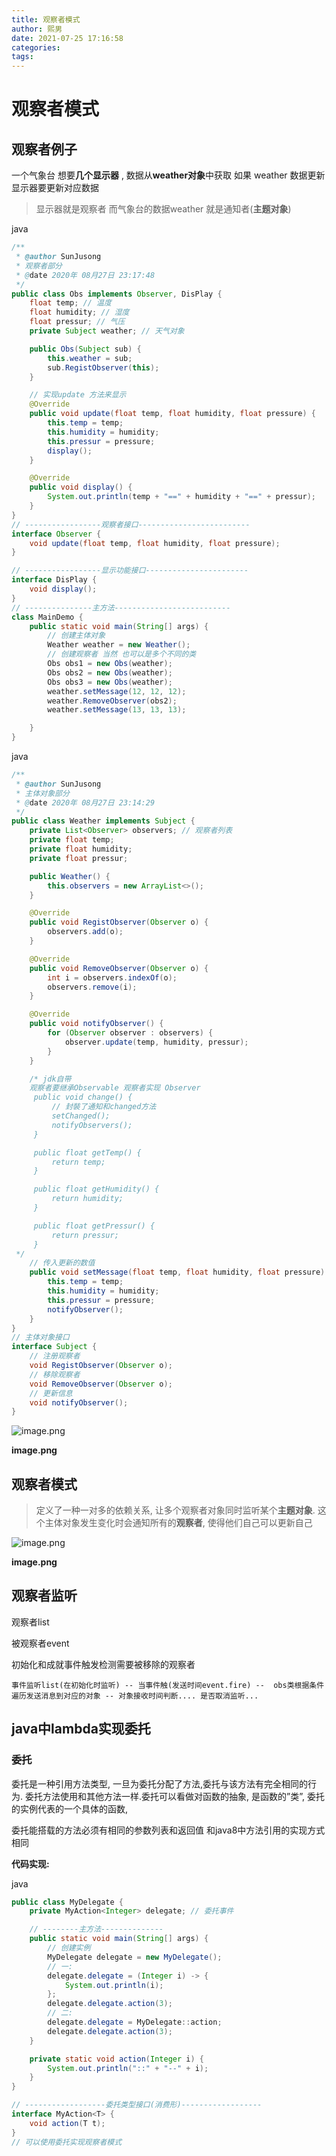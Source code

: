 ```yaml
---
title: 观察者模式
author: 熙男
date: 2021-07-25 17:16:58
categories:
tags:
---
```


# 观察者模式

## 观察者例子

一个气象台 想要**几个显示器** , 数据从**weather对象**中获取 如果 weather 数据更新 显示器要更新对应数据

> 显示器就是观察者 而气象台的数据weather 就是通知者(**主题对象**)





java

```java
/**
 * @author SunJusong
 * 观察者部分
 * @date 2020年 08月27日 23:17:48
 */
public class Obs implements Observer, DisPlay {
    float temp; // 温度
    float humidity; // 湿度
    float pressur; // 气压
    private Subject weather; // 天气对象

    public Obs(Subject sub) {
        this.weather = sub;
        sub.RegistObserver(this);
    }

    // 实现update 方法来显示
    @Override
    public void update(float temp, float humidity, float pressure) {
        this.temp = temp;
        this.humidity = humidity;
        this.pressur = pressure;
        display();
    }

    @Override
    public void display() {
        System.out.println(temp + "==" + humidity + "==" + pressur);
    }
}
// -----------------观察者接口-------------------------
interface Observer {
    void update(float temp, float humidity, float pressure);
}

// -----------------显示功能接口-----------------------
interface DisPlay {
    void display();
}
// ---------------主方法--------------------------
class MainDemo {
    public static void main(String[] args) {
        // 创建主体对象
        Weather weather = new Weather();
        // 创建观察者 当然 也可以是多个不同的类
        Obs obs1 = new Obs(weather);
        Obs obs2 = new Obs(weather);
        Obs obs3 = new Obs(weather);
        weather.setMessage(12, 12, 12);
        weather.RemoveObserver(obs2);
        weather.setMessage(13, 13, 13);

    }
}
```





java

```java
/**
 * @author SunJusong
 * 主体对象部分
 * @date 2020年 08月27日 23:14:29
 */
public class Weather implements Subject {
    private List<Observer> observers; // 观察者列表
    private float temp;
    private float humidity;
    private float pressur;

    public Weather() {
        this.observers = new ArrayList<>();
    }

    @Override
    public void RegistObserver(Observer o) {
        observers.add(o);
    }

    @Override
    public void RemoveObserver(Observer o) {
        int i = observers.indexOf(o);
        observers.remove(i);
    }

    @Override
    public void notifyObserver() {
        for (Observer observer : observers) {
            observer.update(temp, humidity, pressur);
        }
    }

    /* jdk自带 
    观察者要继承Observable 观察者实现 Observer
     public void change() {
         // 封裝了通知和changed方法
         setChanged();
         notifyObservers();
     }

     public float getTemp() {
         return temp;
     }

     public float getHumidity() {
         return humidity;
     }

     public float getPressur() {
         return pressur;
     }
 */
    // 传入更新的数值
    public void setMessage(float temp, float humidity, float pressure) {
        this.temp = temp;
        this.humidity = humidity;
        this.pressur = pressure;
        notifyObserver();
    }
}
// 主体对象接口
interface Subject {
    // 注册观察者
    void RegistObserver(Observer o);
    // 移除观察者
    void RemoveObserver(Observer o);
    // 更新信息
    void notifyObserver();
}
```



![image.png](https://i.loli.net/2020/08/18/GRxYKhX5bvAluLs.png)

**image.png**



## 观察者模式

> 定义了一种一对多的依赖关系, 让多个观察者对象同时监听某个**主题对象**. 这个主体对象发生变化时会通知所有的**观察者**, 使得他们自己可以更新自己



![image.png](https://i.loli.net/2020/08/18/LPSEpFO87CcHmkB.png)

**image.png**





## 观察者监听

观察者list

被观察者event

初始化和成就事件触发检测需要被移除的观察者





```
事件监听list(在初始化时监听) -- 当事件触(发送时间event.fire) --  obs类根据条件遍历发送消息到对应的对象 -- 对象接收时间判断.... 是否取消监听...
```

## java中lambda实现委托

### 委托

委托是一种引用方法类型, 一旦为委托分配了方法,委托与该方法有完全相同的行为. 委托方法使用和其他方法一样.委托可以看做对函数的抽象, 是函数的”类”, 委托的实例代表的一个具体的函数,

委托能搭载的方法必须有相同的参数列表和返回值 和java8中方法引用的实现方式相同

**代码实现:**





java

```java
public class MyDelegate {
    private MyAction<Integer> delegate; // 委托事件

    // --------主方法--------------
    public static void main(String[] args) {
        // 创建实例
        MyDelegate delegate = new MyDelegate();
        // 一:
        delegate.delegate = (Integer i) -> {
            System.out.println(i);
        };
        delegate.delegate.action(3);
        // 二:
        delegate.delegate = MyDelegate::action;
        delegate.delegate.action(3);
    }

    private static void action(Integer i) {
        System.out.println("::" + "--" + i);
    }
}

// ------------------委托类型接口(消费形)------------------
interface MyAction<T> {
    void action(T t);
}
// 可以使用委托实现观察者模式
```

